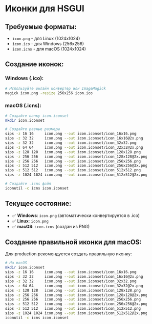 # Иконки для HSGUI

## Требуемые форматы:
- `icon.png` - для Linux (1024x1024)
- `icon.ico` - для Windows (256x256)
- `icon.icns` - для macOS (1024x1024)

## Создание иконок:

### Windows (.ico):
```bash
# Используйте онлайн конвертер или ImageMagick
magick icon.png -resize 256x256 icon.ico
```

### macOS (.icns):
```bash
# Создайте папку icon.iconset
mkdir icon.iconset

# Создайте разные размеры
sips -z 16 16     icon.png --out icon.iconset/icon_16x16.png
sips -z 32 32     icon.png --out icon.iconset/icon_16x16@2x.png
sips -z 32 32     icon.png --out icon.iconset/icon_32x32.png
sips -z 64 64     icon.png --out icon.iconset/icon_32x32@2x.png
sips -z 128 128   icon.png --out icon.iconset/icon_128x128.png
sips -z 256 256   icon.png --out icon.iconset/icon_128x128@2x.png
sips -z 256 256   icon.png --out icon.iconset/icon_256x256.png
sips -z 512 512   icon.png --out icon.iconset/icon_256x256@2x.png
sips -z 512 512   icon.png --out icon.iconset/icon_512x512.png
sips -z 1024 1024 icon.png --out icon.iconset/icon_512x512@2x.png

# Создайте .icns файл
iconutil -c icns icon.iconset
```

## Текущее состояние:
- ✅ **Windows**: `icon.png` (автоматически конвертируется в .ico)
- ✅ **Linux**: `icon.png` 
- ✅ **macOS**: `icon.icns` (создан из PNG)

## Создание правильной иконки для macOS:

Для production рекомендуется создать правильную иконку:

```bash
# На macOS
mkdir icon.iconset
sips -z 16 16     icon.png --out icon.iconset/icon_16x16.png
sips -z 32 32     icon.png --out icon.iconset/icon_16x16@2x.png
sips -z 32 32     icon.png --out icon.iconset/icon_32x32.png
sips -z 64 64     icon.png --out icon.iconset/icon_32x32@2x.png
sips -z 128 128   icon.png --out icon.iconset/icon_128x128.png
sips -z 256 256   icon.png --out icon.iconset/icon_128x128@2x.png
sips -z 256 256   icon.png --out icon.iconset/icon_256x256.png
sips -z 512 512   icon.png --out icon.iconset/icon_256x256@2x.png
sips -z 512 512   icon.png --out icon.iconset/icon_512x512.png
sips -z 1024 1024 icon.png --out icon.iconset/icon_512x512@2x.png
iconutil -c icns icon.iconset
```
